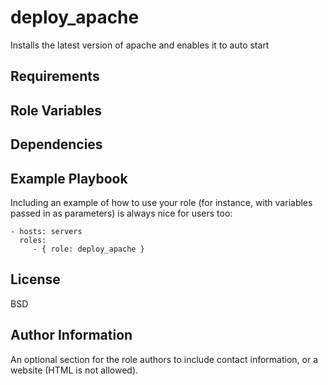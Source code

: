 deploy_apache
=========

Installs the latest version of apache and enables it to auto start

Requirements
------------


Role Variables
--------------


Dependencies
------------


Example Playbook
----------------

Including an example of how to use your role (for instance, with variables passed in as parameters) is always nice for users too:

    - hosts: servers
      roles:
         - { role: deploy_apache }

License
-------

BSD

Author Information
------------------

An optional section for the role authors to include contact information, or a website (HTML is not allowed).